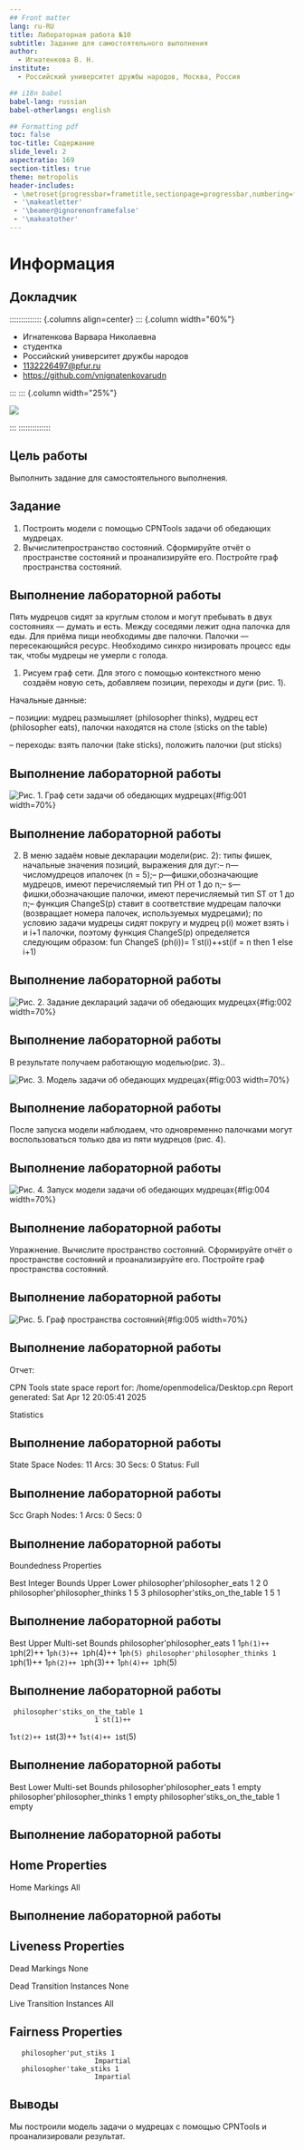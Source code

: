 ```yaml
---
## Front matter
lang: ru-RU
title: Лабораторная работа №10
subtitle: Задание для самостоятельного выполнения
author:
  - Игнатенкова В. Н.
institute:
  - Российский университет дружбы народов, Москва, Россия

## i18n babel
babel-lang: russian
babel-otherlangs: english

## Formatting pdf
toc: false
toc-title: Содержание
slide_level: 2
aspectratio: 169
section-titles: true
theme: metropolis
header-includes:
 - \metroset{progressbar=frametitle,sectionpage=progressbar,numbering=fraction}
 - '\makeatletter'
 - '\beamer@ignorenonframefalse'
 - '\makeatother'
---
```


# Информация

## Докладчик

:::::::::::::: {.columns align=center}
::: {.column width="60%"}

  * Игнатенкова Варвара Николаевна
  * студентка
  * Российский университет дружбы народов
  * [1132226497@pfur.ru](mailto:1132226497@pfur.ru)
  * <https://github.com/vnignatenkovarudn>

:::
::: {.column width="25%"}

![](./image/photo.jpg)

:::
::::::::::::::
## Цель работы

Выполнить задание для самостоятельного выполнения.

## Задание

1. Построить модели с помощью CPNTools задачи об обедающих мудрецах.
2. Вычислитепространство состояний. Сформируйте отчёт о пространстве состояний и проанализируйте его. Постройте граф пространства состояний.

## Выполнение лабораторной работы

Пять мудрецов сидят за круглым столом и могут пребывать в двух состояниях —
думать и есть. Между соседями лежит одна палочка для еды. Для приёма пищи
необходимы две палочки. Палочки — пересекающийся ресурс. Необходимо синхро
низировать процесс еды так, чтобы мудрецы не умерли с голода.

 1. Рисуем граф сети. Для этого с помощью контекстного меню создаём новую сеть,
 добавляем позиции, переходы и дуги (рис. 1).

 Начальные данные:
 
 – позиции: мудрец размышляет (philosopher thinks), мудрец ест (philosopher eats),
 палочки находятся на столе (sticks on the table)
 
 – переходы: взять палочки (take sticks), положить палочки (put sticks)

## Выполнение лабораторной работы

![ Рис. 1. Граф сети задачи об обедающих мудрецах](image/1.png){#fig:001 width=70%}

## Выполнение лабораторной работы

 2. В меню задаём новые декларации модели(рис. 2): типы фишек, начальные значения позиций, выражения для дуг:– n—числомудрецов ипалочек (n = 5);– p—фишки,обозначающие мудрецов, имеют перечисляемый тип PH от 1 до n;– s—фишки,обозначающие палочки, имеют перечисляемый тип ST от 1 до n;– функция ChangeS(p) ставит в соответствие мудрецам палочки (возвращает номера палочек, используемых мудрецами); по условию задачи мудрецы сидят покругу и мудрец p(i) может взять i и i+1 палочки, поэтому функция ChangeS(p) определяется следующим образом:
 fun ChangeS (ph(i))=
 1`st(i)++st(if = n then 1 else i+1)

 ## Выполнение лабораторной работы

![ Рис. 2. Задание деклараций задачи об обедающих мудрецах](image/2.png){#fig:002 width=70%}

## Выполнение лабораторной работы

В результате получаем работающую моделью(рис. 3)..

![ Рис. 3. Модель задачи об обедающих мудрецах](image/3.png){#fig:003 width=70%}

## Выполнение лабораторной работы

После запуска модели наблюдаем, что одновременно палочками могут воспользоваться только два из пяти мудрецов (рис. 4).

## Выполнение лабораторной работы

![ Рис. 4. Запуск модели задачи об обедающих мудрецах](image/4.png){#fig:004 width=70%}

## Выполнение лабораторной работы

Упражнение. Вычислите пространство состояний. Сформируйте отчёт о пространстве состояний и проанализируйте его. Постройте граф пространства состояний.

## Выполнение лабораторной работы

![ Рис. 5. Граф пространства состояний](image/5.png){#fig:005 width=70%}

## Выполнение лабораторной работы

Отчет:

CPN Tools state space report for:
/home/openmodelica/Desktop.cpn
Report generated: Sat Apr 12 20:05:41 2025


 Statistics

## Выполнение лабораторной работы

  State Space
     Nodes:  11
     Arcs:   30
     Secs:   0
     Status: Full

## Выполнение лабораторной работы

  Scc Graph
     Nodes:  1
     Arcs:   0
     Secs:   0

## Выполнение лабораторной работы

 Boundedness Properties

  Best Integer Bounds
                             Upper      Lower
     philosopher'philosopher_eats 1
                             2          0
     philosopher'philosopher_thinks 1
                             5          3
     philosopher'stiks_on_the_table 1
                             5          1

## Выполнение лабораторной работы

  Best Upper Multi-set Bounds
     philosopher'philosopher_eats 1
                         1`ph(1)++
1`ph(2)++
1`ph(3)++
1`ph(4)++
1`ph(5)
     philosopher'philosopher_thinks 1
                         1`ph(1)++
1`ph(2)++
1`ph(3)++
1`ph(4)++
1`ph(5)

## Выполнение лабораторной работы

     philosopher'stiks_on_the_table 1
                         1`st(1)++
1`st(2)++
1`st(3)++
1`st(4)++
1`st(5)

## Выполнение лабораторной работы

  Best Lower Multi-set Bounds
     philosopher'philosopher_eats 1
                         empty
     philosopher'philosopher_thinks 1
                         empty
     philosopher'stiks_on_the_table 1
                         empty

## Выполнение лабораторной работы

 Home Properties
------------------------------------------------------------------------

  Home Markings
     All

## Выполнение лабораторной работы

 Liveness Properties
------------------------------------------------------------------------

  Dead Markings
     None

  Dead Transition Instances
     None

  Live Transition Instances
     All


 Fairness Properties
------------------------------------------------------------------------
       philosopher'put_stiks 1
                         Impartial
       philosopher'take_stiks 1
                         Impartial



## Выводы

Мы построили модель задачи о мудрецах с помощью CPNTools и проанализировали результат.